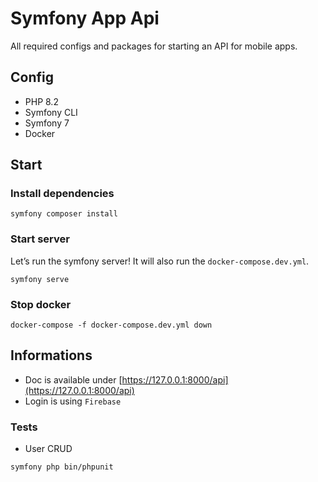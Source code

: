 # Symfony App Api

All required configs and packages for starting an API for mobile apps.

## Config
- PHP 8.2
- Symfony CLI
- Symfony 7
- Docker

## Start

### Install dependencies
```shell
symfony composer install
```

### Start server

Let’s run the symfony server! It will also run the `docker-compose.dev.yml`.
```shell
symfony serve
```

### Stop docker
```shell
docker-compose -f docker-compose.dev.yml down
```

## Informations

- Doc is available under [https://127.0.0.1:8000/api](https://127.0.0.1:8000/api)
- Login is using ``Firebase``

### Tests

- User CRUD 


```shell
symfony php bin/phpunit
```

